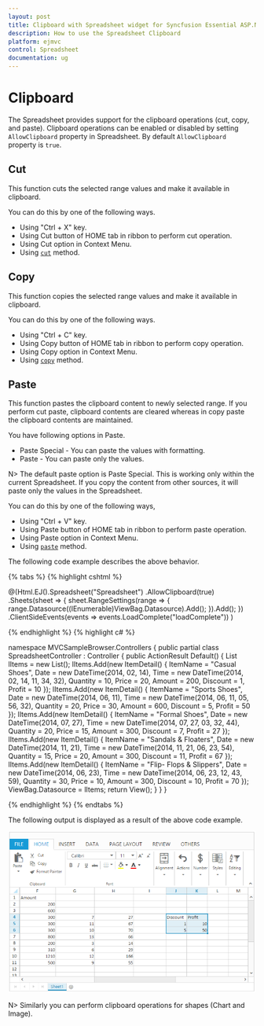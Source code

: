 ```yaml
---
layout: post
title: Clipboard with Spreadsheet widget for Syncfusion Essential ASP.NET MVC
description: How to use the Spreadsheet Clipboard
platform: ejmvc
control: Spreadsheet
documentation: ug
---
```


# Clipboard

The Spreadsheet provides support for the clipboard operations (cut, copy, and paste). Clipboard operations can be enabled or disabled by setting `AllowClipboard` property in Spreadsheet.
By default `AllowClipboard` property is `true`.

## Cut

This function cuts the selected range values and make it available in clipboard.

You can do this by one of the following ways. 

* Using "Ctrl + X" key.
* Using Cut button of HOME tab in ribbon to perform cut operation.
* Using Cut option in Context Menu.
* Using [`cut`](https://help.syncfusion.com/api/js/ejspreadsheet#methods:xlclipboard-cut "cut") method.

## Copy

This function copies the selected range values and make it available in clipboard.

You can do this by one of the following ways. 

* Using "Ctrl + C" key.
* Using Copy button of HOME tab in ribbon to perform copy operation.
* Using Copy option in Context Menu.
* Using [`copy`](https://help.syncfusion.com/api/js/ejspreadsheet#methods:xlclipboard-copy "copy") method.

## Paste

This function pastes the clipboard content to newly selected range. If you perform cut paste, clipboard contents are cleared whereas in copy paste the clipboard contents are maintained. 

You have following options in Paste.

* Paste Special - You can paste the values with formatting.
* Paste - You can paste only the values.

N> The default paste option is Paste Special. This is working only within the current Spreadsheet. If you copy the content from other sources, it will paste only the values in the Spreadsheet.

You can do this by one of the following ways,

* Using "Ctrl + V" key.
* Using Paste button of HOME tab in ribbon to perform paste operation.
* Using Paste option in Context Menu.
* Using [`paste`](https://help.syncfusion.com/api/js/ejspreadsheet#methods:xlclipboard-paste "paste") method.

The following code example describes the above behavior.

{% tabs %}
{% highlight cshtml %}

@(Html.EJ().Spreadsheet<object>("Spreadsheet")
    .AllowClipboard(true)
    .Sheets(sheet =>
    {
        sheet.RangeSettings(range =>
        {
            range.Datasource((IEnumerable<object>)ViewBag.Datasource).Add();
        }).Add();
    })
    .ClientSideEvents(events => events.LoadComplete("loadComplete"))
)

<script type="text/javascript">
    function loadComplete() {
        var excelClip = this.XLClipboard;
        this.performSelection("G1:H3");
        excelClip.cut(); // Cut the selected cells
        //excelClip.copy();//Copy the selected cells.
        this.performSelection("J4");
        excelClip.paste();
    }
</script>

{% endhighlight %}
{% highlight c# %}

namespace MVCSampleBrowser.Controllers
{
    public partial class SpreadsheetController : Controller
    {
        public ActionResult Default()
        {
            List<ItemDetail> lItems = new List<ItemDetail>();
            lItems.Add(new ItemDetail() { ItemName = "Casual Shoes", Date = new DateTime(2014, 02, 14), Time = new DateTime(2014, 02, 14, 11, 34, 32), Quantity = 10, Price = 20, Amount = 200, Discount = 1, Profit = 10 });
            lItems.Add(new ItemDetail() { ItemName = "Sports Shoes", Date = new DateTime(2014, 06, 11), Time = new DateTime(2014, 06, 11, 05, 56, 32), Quantity = 20, Price = 30, Amount = 600, Discount = 5, Profit = 50 });
            lItems.Add(new ItemDetail() { ItemName = "Formal Shoes", Date = new DateTime(2014, 07, 27), Time = new DateTime(2014, 07, 27, 03, 32, 44), Quantity = 20, Price = 15, Amount = 300, Discount = 7, Profit = 27 });
            lItems.Add(new ItemDetail() { ItemName = "Sandals & Floaters", Date = new DateTime(2014, 11, 21), Time = new DateTime(2014, 11, 21, 06, 23, 54), Quantity = 15, Price = 20, Amount = 300, Discount = 11, Profit = 67 });
            lItems.Add(new ItemDetail() { ItemName = "Flip- Flops & Slippers", Date = new DateTime(2014, 06, 23), Time = new DateTime(2014, 06, 23, 12, 43, 59), Quantity = 30, Price = 10, Amount = 300, Discount = 10, Profit = 70 });
            ViewBag.Datasource = lItems;
            return View();
        }
    }
}

{% endhighlight %}
{% endtabs %}

The following output is displayed as a result of the above code example.

![](Clipboard_images/Clipboard_img1.png)

N> Similarly you can perform clipboard operations for shapes (Chart and Image).